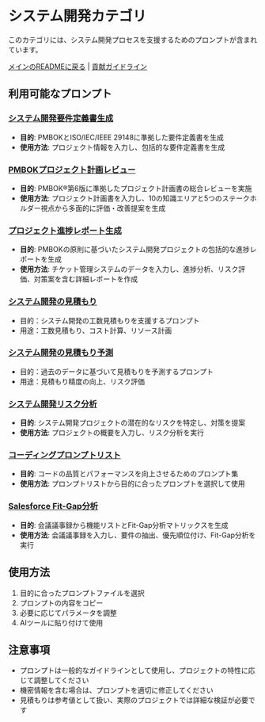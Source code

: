 # システム開発カテゴリ

このカテゴリには、システム開発プロセスを支援するためのプロンプトが含まれています。

[メインのREADMEに戻る](../README.md) | [貢献ガイドライン](../CONTRIBUTING.md)

## 利用可能なプロンプト

### [システム開発要件定義書生成](pmbok_requirements_definition_prompt.yaml)
- **目的**: PMBOKとISO/IEC/IEEE 29148に準拠した要件定義書を生成
- **使用方法**: プロジェクト情報を入力し、包括的な要件定義書を生成

### [PMBOKプロジェクト計画レビュー](pmbok_project_plan_review.md)
- **目的**: PMBOK®第6版に準拠したプロジェクト計画書の総合レビューを実施
- **使用方法**: プロジェクト計画書を入力し、10の知識エリアと5つのステークホルダー視点から多面的に評価・改善提案を生成

### [プロジェクト進捗レポート生成](プロジェクト進捗レポート.md)
- **目的**: PMBOKの原則に基づいたシステム開発プロジェクトの包括的な進捗レポートを生成
- **使用方法**: チケット管理システムのデータを入力し、進捗分析、リスク評価、対策案を含む詳細レポートを作成

### [システム開発の見積もり](システム開発見積もり.md)
- 目的：システム開発の工数見積もりを支援するプロンプト
- 用途：工数見積もり、コスト計算、リソース計画

### [システム開発の見積もり予測](システム開発見積もり予測.md)
- 目的：過去のデータに基づいて見積もりを予測するプロンプト
- 用途：見積もり精度の向上、リスク評価

### [システム開発リスク分析](system-development-risk-analysis.yaml)
- **目的**: システム開発プロジェクトの潜在的なリスクを特定し、対策を提案
- **使用方法**: プロジェクトの概要を入力し、リスク分析を実行

### [コーディングプロンプトリスト](vibe-coding-prompt-library.md)
- **目的**: コードの品質とパフォーマンスを向上させるためのプロンプト集
- **使用方法**: プロンプトリストから目的に合ったプロンプトを選択して使用

### [Salesforce Fit-Gap分析](salesforce-fit-and-gap.yaml)
- **目的**: 会議議事録から機能リストとFit-Gap分析マトリックスを生成
- **使用方法**: 会議議事録を入力し、要件の抽出、優先順位付け、Fit-Gap分析を実行


## 使用方法

1. 目的に合ったプロンプトファイルを選択
2. プロンプトの内容をコピー
3. 必要に応じてパラメータを調整
4. AIツールに貼り付けて使用

## 注意事項

- プロンプトは一般的なガイドラインとして使用し、プロジェクトの特性に応じて調整してください
- 機密情報を含む場合は、プロンプトを適切に修正してください
- 見積もりは参考値として扱い、実際のプロジェクトでは詳細な検証が必要です 